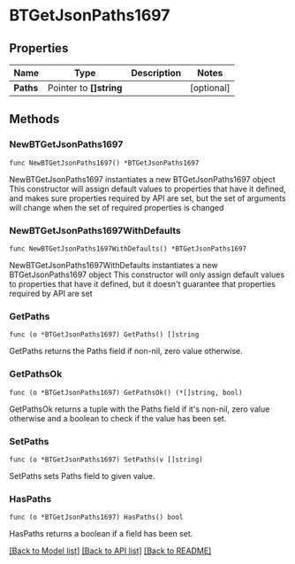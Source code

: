 # BTGetJsonPaths1697

## Properties

Name | Type | Description | Notes
------------ | ------------- | ------------- | -------------
**Paths** | Pointer to **[]string** |  | [optional] 

## Methods

### NewBTGetJsonPaths1697

`func NewBTGetJsonPaths1697() *BTGetJsonPaths1697`

NewBTGetJsonPaths1697 instantiates a new BTGetJsonPaths1697 object
This constructor will assign default values to properties that have it defined,
and makes sure properties required by API are set, but the set of arguments
will change when the set of required properties is changed

### NewBTGetJsonPaths1697WithDefaults

`func NewBTGetJsonPaths1697WithDefaults() *BTGetJsonPaths1697`

NewBTGetJsonPaths1697WithDefaults instantiates a new BTGetJsonPaths1697 object
This constructor will only assign default values to properties that have it defined,
but it doesn't guarantee that properties required by API are set

### GetPaths

`func (o *BTGetJsonPaths1697) GetPaths() []string`

GetPaths returns the Paths field if non-nil, zero value otherwise.

### GetPathsOk

`func (o *BTGetJsonPaths1697) GetPathsOk() (*[]string, bool)`

GetPathsOk returns a tuple with the Paths field if it's non-nil, zero value otherwise
and a boolean to check if the value has been set.

### SetPaths

`func (o *BTGetJsonPaths1697) SetPaths(v []string)`

SetPaths sets Paths field to given value.

### HasPaths

`func (o *BTGetJsonPaths1697) HasPaths() bool`

HasPaths returns a boolean if a field has been set.


[[Back to Model list]](../README.md#documentation-for-models) [[Back to API list]](../README.md#documentation-for-api-endpoints) [[Back to README]](../README.md)


